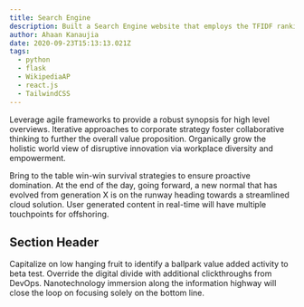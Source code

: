 ```yaml
---
title: Search Engine
description: Built a Search Engine website that employs the TFIDF ranking algorithm.
author: Ahaan Kanaujia
date: 2020-09-23T15:13:13.021Z
tags:
  - python
  - flask
  - WikipediaAP
  - react.js
  - TailwindCSS
---
```


Leverage agile frameworks to provide a robust synopsis for high level overviews. Iterative approaches to corporate strategy foster collaborative thinking to further the overall value proposition. Organically grow the holistic world view of disruptive innovation via workplace diversity and empowerment.

Bring to the table win-win survival strategies to ensure proactive domination. At the end of the day, going forward, a new normal that has evolved from generation X is on the runway heading towards a streamlined cloud solution. User generated content in real-time will have multiple touchpoints for offshoring.

## Section Header

Capitalize on low hanging fruit to identify a ballpark value added activity to beta test. Override the digital divide with additional clickthroughs from DevOps. Nanotechnology immersion along the information highway will close the loop on focusing solely on the bottom line.

